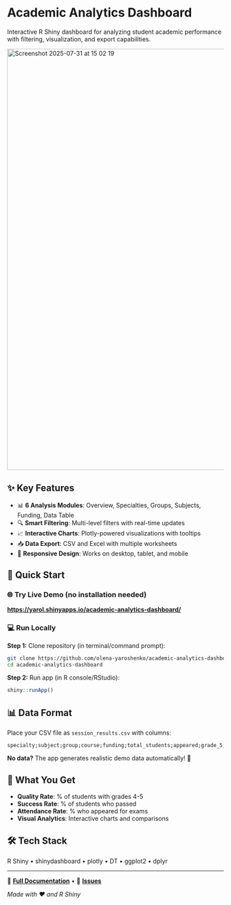 # Academic Analytics Dashboard

Interactive R Shiny dashboard for analyzing student academic performance with filtering, visualization, and export capabilities.

<img width="1920" height="978" alt="Screenshot 2025-07-31 at 15 02 19" src="https://github.com/user-attachments/assets/59e3d203-efb2-4e66-ab30-42af38960335" />


## ✨ Key Features

- 📊 **6 Analysis Modules**: Overview, Specialties, Groups, Subjects, Funding, Data Table
- 🔍 **Smart Filtering**: Multi-level filters with real-time updates
- 📈 **Interactive Charts**: Plotly-powered visualizations with tooltips
- 📥 **Data Export**: CSV and Excel with multiple worksheets
- 📱 **Responsive Design**: Works on desktop, tablet, and mobile

## 🚀 Quick Start

### 🌐 Try Live Demo (no installation needed)
**https://yarol.shinyapps.io/academic-analytics-dashboard/**

### 💻 Run Locally
**Step 1:** Clone repository (in terminal/command prompt):
```bash
git clone https://github.com/olena-yaroshenko/academic-analytics-dashboard.git
cd academic-analytics-dashboard
```

**Step 2:** Run app (in R console/RStudio):
```r
shiny::runApp()
```

## 📊 Data Format

Place your CSV file as `session_results.csv` with columns:
```
specialty;subject;group;course;funding;total_students;appeared;grade_5;grade_4;grade_3;grade_2
```

**No data?** The app generates realistic demo data automatically! 🎯

## 🎯 What You Get

- **Quality Rate**: % of students with grades 4-5
- **Success Rate**: % of students who passed  
- **Attendance Rate**: % who appeared for exams
- **Visual Analytics**: Interactive charts and comparisons

## 🛠️ Tech Stack

R Shiny • shinydashboard • plotly • DT • ggplot2 • dplyr

---


📖 **[Full Documentation](docs/README_FULL.md)** • 🐛 **[Issues](https://github.com/olena-yaroshenko/academic-analytics-dashboard/issues)**


*Made with ❤️ and R Shiny*
